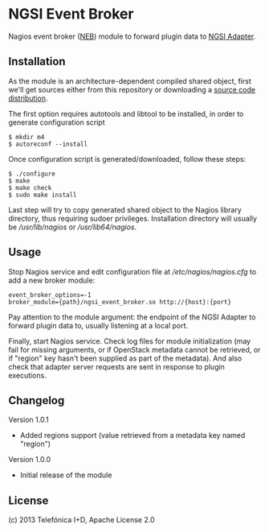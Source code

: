 # NGSI Event Broker

Nagios event broker ([NEB][NEB_ref]) module to forward plugin data to
[NGSI Adapter][NGSI_Adapter_ref].

## Installation

As the module is an architecture-dependent compiled shared object,
first we'll get sources either from this repository or downloading a
[source code distribution][src_dist_ref].

The first option requires autotools and libtool to be installed, in order
to generate configuration script

    $ mkdir m4
    $ autoreconf --install

Once configuration script is generated/downloaded, follow these steps:

    $ ./configure
    $ make
    $ make check
    $ sudo make install

Last step will try to copy generated shared object to the Nagios library
directory, thus requiring sudoer privileges. Installation directory will
usually be */usr/lib/nagios* or */usr/lib64/nagios*.

## Usage

Stop Nagios service and edit configuration file at */etc/nagios/nagios.cfg*
to add a new broker module:

    event_broker_options=-1
    broker_module={path}/ngsi_event_broker.so http://{host}:{port}

Pay attention to the module argument: the endpoint of the NGSI Adapter
to forward plugin data to, usually listening at a local port.

Finally, start Nagios service. Check log files for module initialization (may
fail for missing arguments, or if OpenStack metadata cannot be retrieved, or if
"region" key hasn't been supplied as part of the metadata). And also check that
adapter server requests are sent in response to plugin executions.

## Changelog

Version 1.0.1

* Added regions support (value retrieved from a metadata key named "region")

Version 1.0.0

* Initial release of the module

## License

(c) 2013 Telefónica I+D, Apache License 2.0

[NEB_ref]:
http://nagios.sourceforge.net/download/contrib/documentation/misc/NEB%202x%20Module%20API.pdf
"The Nagios Event Broker API"

[NGSI_Adapter_ref]:
https://github.com/Fiware/fiware-monitoring/tree/master/ngsi_adapter
"NGSI Adapter"

[src_dist_ref]:
https://forge.fi-ware.eu/frs/?group_id=23&release_id=311
"NGSI Event Broker source distribution package"
